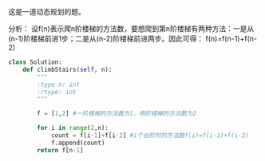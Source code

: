 这是一道动态规划的题。

分析：
设f(n)表示爬n阶楼梯的方法数，要想爬到第n阶楼梯有两种方法：一是从(n-1)阶楼梯前进1步；二是从(n-2)阶楼梯前进两步。因此可得：
f(n)=f(n-1)+f(n-2)

```python
class Solution:
    def climbStairs(self, n):
        """
        :type n: int
        :rtype: int
        """

        f = [1,2] #一阶楼梯的方法数为1，两阶楼梯的方法数为2

        for i in range(2,n):
            count = f[i-1]+f[i-2] #i个台阶时的方法数f(i)=f(i-1)+f(i-2)
            f.append(count)
        return f[n-1]
        

```
